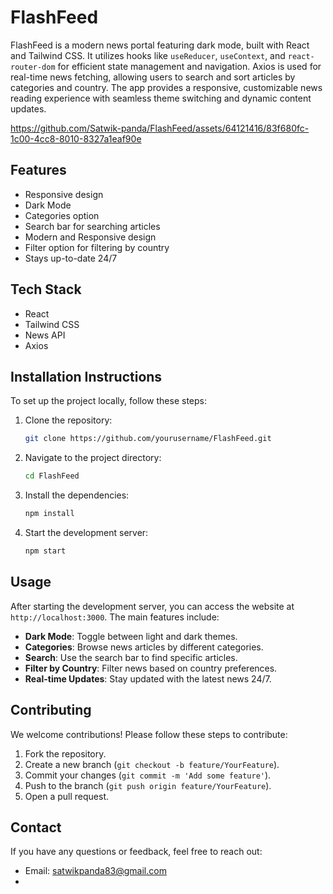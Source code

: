 # FlashFeed

FlashFeed is a modern news portal featuring dark mode, built with React and Tailwind CSS. It utilizes hooks like `useReducer`, `useContext`, and `react-router-dom` for efficient state management and navigation. Axios is used for real-time news fetching, allowing users to search and sort articles by categories and country. The app provides a responsive, customizable news reading experience with seamless theme switching and dynamic content updates.

https://github.com/Satwik-panda/FlashFeed/assets/64121416/83f680fc-1c00-4cc8-8010-8327a1eaf90e


## Features

- Responsive design
- Dark Mode
- Categories option
- Search bar for searching articles
- Modern and Responsive design
- Filter option for filtering by country
- Stays up-to-date 24/7

## Tech Stack

- React
- Tailwind CSS
- News API
- Axios

## Installation Instructions

To set up the project locally, follow these steps:

1. Clone the repository:
    ```bash
    git clone https://github.com/yourusername/FlashFeed.git
    ```
2. Navigate to the project directory:
    ```bash
    cd FlashFeed
    ```
3. Install the dependencies:
    ```bash
    npm install
    ```
4. Start the development server:
    ```bash
    npm start
    ```

## Usage

After starting the development server, you can access the website at `http://localhost:3000`. The main features include:

- **Dark Mode**: Toggle between light and dark themes.
- **Categories**: Browse news articles by different categories.
- **Search**: Use the search bar to find specific articles.
- **Filter by Country**: Filter news based on country preferences.
- **Real-time Updates**: Stay updated with the latest news 24/7.



## Contributing

We welcome contributions! Please follow these steps to contribute:

1. Fork the repository.
2. Create a new branch (`git checkout -b feature/YourFeature`).
3. Commit your changes (`git commit -m 'Add some feature'`).
4. Push to the branch (`git push origin feature/YourFeature`).
5. Open a pull request.

## Contact

If you have any questions or feedback, feel free to reach out:

- Email: satwikpanda83@gmail.com
- 
